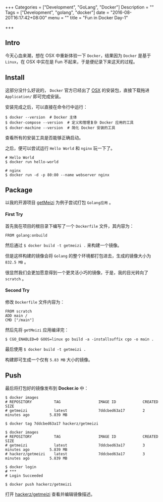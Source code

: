 +++
Categories = ["Development", "GoLang", "Docker"]
Description = ""
Tags = ["Development", "golang", "docker"]
date = "2016-08-20T16:17:42+08:00"
menu = ""
title = "Fun in Docker Day-1"

+++

## Intro
今天心血来潮，想在 OSX 中重新体验一下 `Docker`，结果因为 `Docker` 是基于 `Linux`，在 OSX 中实在是 Fun 不起来，于是便纪录下来这天的过程。


## Install

这部分没什么好说的， `Docker` 官方已经出了 [OSX](https://docs.docker.com/docker-for-mac/) 的安装包，直接下载拖进 `Application/` 即可完成安装。

安装完成之后，可以直接在命令行中运行：

```shell
$ docker --version  # Docker 主体
$ docker-compose --version  # 定义和管理复杂 Docker 应用的工具
$ docker-machine --version  # 简化 Docker 安装的工具
```
查看所有的安装工具是否能够正确启动。

之后，便可以尝试运行 `Hello World` 和 `nginx` 玩一下了。

```shell
# Hello World
$ docker run hello-world

# nginx
$ docker run -d -p 80:80 --name webserver nginx
```

## Package

以我的开源项目 [getMeizi](https://www.github.com/HackeZ/getMeizi) 为例子尝试打包 `Golang应用` 。

#### First Try

首先我在项目的根目录下编写了一个 `Dockerfile` 文件，其内容为：

```
FROM golang:onbuild
```

然后通过 `$ docker build -t getmeizi .` 来构建一个镜像。

但是这样构建的镜像会将 `Golang` 的整个环境都打包进去，生成的镜像大小为 `832.5 MB` 。

很显然我们会更加愿意得到一个更灵活小巧的镜像，于是，我的目光转向了 `scratch` 。

#### Second Try

修改 `Dockerfile` 文件内容为：

```
FROM scratch
ADD main /
CMD ["/main"]
```

然后先将 `getMeizi` 应用编译完：

```
$ CGO_ENABLED=0 GOOS=linux go build -a -installsuffix cgo -o main .
```

最后使用 `$ docker build -t getmeizi .`

构建即可生成一个仅有 `5.83 MB` 大小的镜像。

## Push

最后将打包好的镜像发布到 **Docker.io** 中：

```shell
$ docker images
# REPOSITORY          TAG                 IMAGE ID            CREATED             SIZE
# getmeizi            latest              7ddcbed63a17        2 minutes ago         5.839 MB

$ docker tag 7ddcbed63a17 hackerz/getmeizi

$ docker images
# REPOSITORY          TAG                 IMAGE ID            CREATED             SIZE
# getmeizi            latest              7ddcbed63a17        3 minutes ago         5.839 MB
# hackerz/getmeizi    latest              7ddcbed63a17        3 minutes ago         5.839 MB

$ docker login
# ***
# Login Succeeded

$ docker push hackerz/getmeizi
```

打开 [hackerz/getmeizi](https://hub.docker.com/r/hackerz/getmeizi/) 查看并编辑镜像描述。
